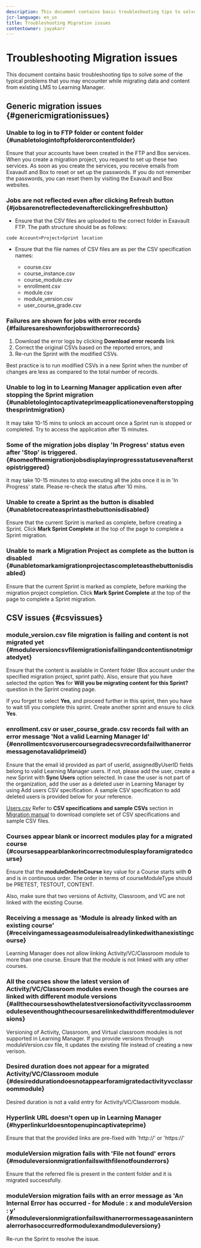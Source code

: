 ```yaml
---
description: This document contains basic troubleshooting tips to solve some of the typical problems that you may encounter while migrating data and content from existing LMS to Learning Manager.
jcr-language: en_us
title: Troubleshooting Migration issues
contentowner: jayakarr
---
```



# Troubleshooting Migration issues

This document contains basic troubleshooting tips to solve some of the typical problems that you may encounter while migrating data and content from existing LMS to Learning Manager.

## Generic migration issues {#genericmigrationissues}

### Unable to log in to FTP folder or content folder {#unabletologintoftpfolderorcontentfolder}

Ensure that your accounts have been created in the FTP and Box services. When you create a migration project, you request to set up these two services. As soon as you create the services, you receive emails from Exavault and Box to reset or set up the passwords. If you do not remember the passwords, you can reset them by visiting the Exavault and Box websites. 

### Jobs are not reflected even after clicking Refresh button {#jobsarenotreflectedevenafterclickingrefreshbutton}

* Ensure that the CSV files are uploaded to the correct folder in Exavault FTP. The path structure should be as follows:

`code Account>Project>Sprint location`

* Ensure that the file names of CSV files are as per the CSV specification names:

   * course.csv
   * course_instance.csv
   * course_module.csv
   * enrollment.csv
   * module.csv
   * module_version.csv
   * user_course_grade.csv 

### Failures are shown for jobs with error records {#failuresareshownforjobswitherrorrecords}

1. Download the error logs by clicking **Download error records** link
1. Correct the original CSVs based on the reported errors, and
1. Re-run the Sprint with the modified CSVs.

Best practice is to run modified CSVs in a new Sprint when the number of changes are less as compared to the total number of records.

### Unable to log in to Learning Manager application even after stopping the Sprint migration {#unabletologintocaptivateprimeapplicationevenafterstoppingthesprintmigration}

It may take 10-15 mins to unlock an account once a Sprint run is stopped or completed. Try to access the application after 15 minutes.

### Some of the migration jobs display 'In Progress' status even after 'Stop' is triggered. {#someofthemigrationjobsdisplayinprogressstatusevenafterstopistriggered}

It may take 10-15 minutes to stop executing all the jobs once it is in 'In Progress' state. Please re-check the status after 10 mins. 

### Unable to create a Sprint as the button is disabled {#unabletocreateasprintasthebuttonisdisabled}

Ensure that the current Sprint is marked as complete, before creating a Sprint. Click **Mark Sprint Complete** at the top of the page to complete a Sprint migration. 

### Unable to mark a Migration Project as complete as the button is disabled {#unabletomarkamigrationprojectascompleteasthebuttonisdisabled}

Ensure that the current Sprint is marked as complete, before marking the migration project completion. Click **Mark Sprint Complete** at the top of the page to complete a Sprint migration. 

## CSV issues {#csvissues}

### module_version.csv file migration is failing and content is not migrated yet {#moduleversioncsvfilemigrationisfailingandcontentisnotmigratedyet}

Ensure that the content is available in Content folder (Box account under the specified migration project, sprint path). Also, ensure that you have selected the option **Yes** for **Will you be migrating content for this Sprint?** question in the Sprint creating page. 

If you forget to select **Yes**, and proceed further in this sprint, then you have to wait till you complete this sprint. Create another sprint and ensure to click **Yes**.

### enrollment.csv or user_course_grade.csv records fail with an error message 'Not a valid Learning Manager Id' {#enrollmentcsvorusercoursegradecsvrecordsfailwithanerrormessagenotavalidprimeid}

Ensure that the email id provided as part of userId, assignedByUserID fields belong to valid Learning Manager users. If not, please add the user, create a new Sprint with **Sync Users** option selected. In case  the user is not part of the organization, add the user as a deleted user in Learning Manager by using Add users CSV specification. A sample CSV specification to add deleted users is provided below for your reference. 

[Users.csv](assets/users.zip) Refer to **CSV specifications and sample CSVs** section in [Migration manual](../integration-admin/feature-summary/migration-manual.md) to download complete set of CSV specifications and sample CSV files. 

### Courses appear blank or incorrect modules play for a migrated course {#coursesappearblankorincorrectmodulesplayforamigratedcourse}

Ensure that the **moduleOrderInCourse** key value for a Course starts with **0** and is in continuous order. The order in terms of  courseModuleType should be PRETEST, TESTOUT, CONTENT.

Also, make sure that two versions of Activity, Classroom, and VC are not linked with the existing Course.

### Receiving a message as 'Module is already linked with an existing course' {#receivingamessageasmoduleisalreadylinkedwithanexistingcourse}

Learning Manager does not allow linking Activity/VC/Classroom module to more than one course. Ensure that the module is not linked with any other courses.

### All the courses show the latest version of Activity/VC/Classroom modules even though the courses are linked with different module versions {#allthecoursesshowthelatestversionofactivityvcclassroommoduleseventhoughthecoursesarelinkedwithdifferentmoduleversions}

Versioning of Activity, Classroom, and Virtual classroom modules is not supported in Learning Manager. If you provide versions through moduleVersion.csv file, it updates the existing file instead of creating a new verison. 

### Desired duration does not appear for a migrated Activity/VC/Classroom module {#desireddurationdoesnotappearforamigratedactivityvcclassroommodule}

Desired duration is not a valid entry for Activity/VC/Classroom module.

### Hyperlink URL doesn't open up in Learning Manager {#hyperlinkurldoesntopenupincaptivateprime}

Ensure that that the provided links are pre-fixed with 'http://' or 'https://'

### moduleVersion migration fails with 'File not found' errors {#moduleversionmigrationfailswithfilenotfounderrors}

Ensure that the referred file is present in the content folder and it is migrated successfully.

### moduleVersion migration fails with an error message as 'An Internal Error has occurred - for Module : x and moduleVersion : y' {#moduleversionmigrationfailswithanerrormessageasaninternalerrorhasoccurredformodulexandmoduleversiony}

Re-run the Sprint to resolve the issue.
